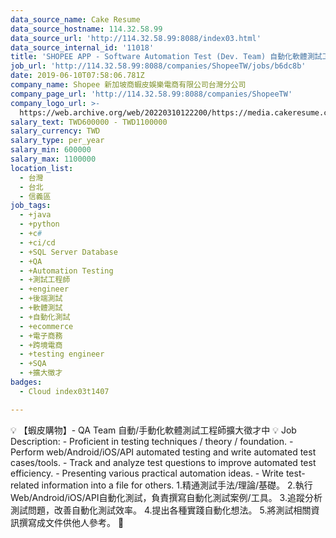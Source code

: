 ```yaml
---
data_source_name: Cake Resume
data_source_hostname: 114.32.58.99
data_source_url: 'http://114.32.58.99:8088/index03.html'
data_source_internal_id: '11018'
title: 'SHOPEE APP - Software Automation Test (Dev. Team) 自動化軟體測試工程師 #擴大徵才'
job_url: 'http://114.32.58.99:8088/companies/ShopeeTW/jobs/b6dc8b'
date: 2019-06-10T07:58:06.781Z
company_name: Shopee 新加坡商蝦皮娛樂電商有限公司台灣分公司
company_page_url: 'http://114.32.58.99:8088/companies/ShopeeTW'
company_logo_url: >-
  https://web.archive.org/web/20220310122200/https://media.cakeresume.com/image/upload/s--HPkXNLP---/c_pad,fl_png8,h_200,w_200/v1560152414/i8d1cqdzwxq2jtvovavr.png
salary_text: TWD600000 - TWD1100000
salary_currency: TWD
salary_type: per_year
salary_min: 600000
salary_max: 1100000
location_list:
  - 台灣
  - 台北
  - 信義區
job_tags:
  - +java
  - +python
  - +c#
  - +ci/cd
  - +SQL Server Database
  - +QA
  - +Automation Testing
  - +測試工程師
  - +engineer
  - +後端測試
  - +軟體測試
  - +自動化測試
  - +ecommerce
  - +電子商務
  - +跨境電商
  - +testing engineer
  - +SQA
  - +擴大徵才
badges:
  - Cloud index03t1407

---
```


💡 【蝦皮購物】- QA Team 自動/手動化軟體測試工程師擴大徵才中 💡 Job Description: - Proficient in testing techniques / theory / foundation. - Perform web/Android/iOS/API automated testing and write automated test cases/tools. - Track and analyze test questions to improve automated test efficiency. - Presenting various practical automation ideas. - Write test-related information into a file for others. 1.精通測試手法/理論/基礎。 2.執行Web/Android/iOS/API自動化測試，負責撰寫自動化測試案例/工具。 3.追蹤分析測試問題，改善自動化測試效率。 4.提出各種實踐自動化想法。 5.將測試相關資訊撰寫成文件供他人參考。 📣 